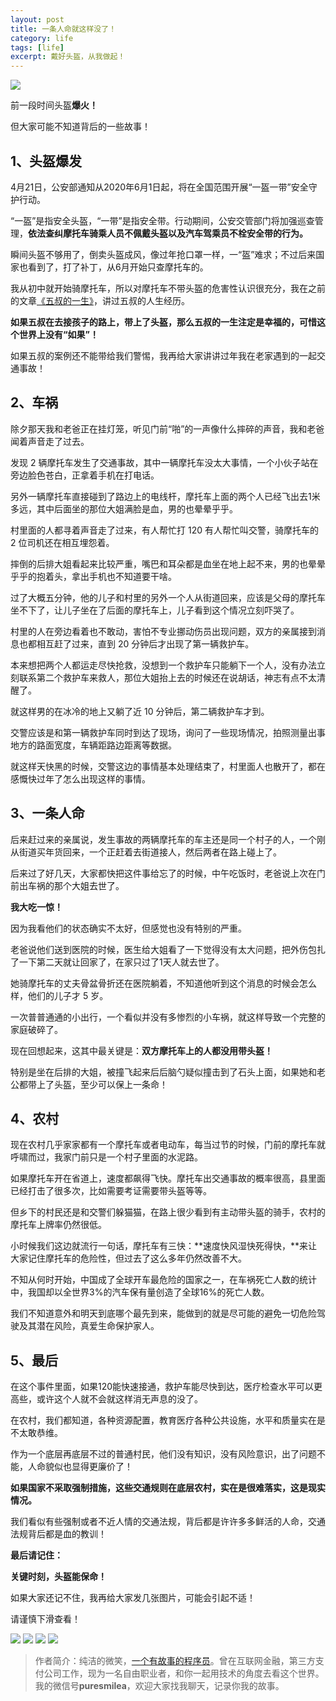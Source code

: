 ```yaml
---
layout: post
title: 一条人命就这样没了！
category: life
tags: [life]
excerpt: 戴好头盔，从我做起！
---
```


![](http://favorites.ren/assets/images/2020/it/renming/renming01.jpg) 

前一段时间头盔**爆火！**

但大家可能不知道背后的一些故事！ 

## 1、头盔爆发

4月21日，公安部通知从2020年6月1日起，将在全国范围开展“一盔一带”安全守护行动。

“一盔”是指安全头盔，“一带”是指安全带。行动期间，公安交管部门将加强巡查管理，**依法查纠摩托车骑乘人员不佩戴头盔以及汽车驾乘员不栓安全带的行为。**

瞬间头盔不够用了，倒卖头盔成风，像过年抢口罩一样，一“盔”难求；不过后来国家也看到了，打了补丁，从6月开始只查摩托车的。

我从初中就开始骑摩托车，所以对摩托车不带头盔的危害性认识很充分，我在之前的文章[《五叔的一生》](https://mp.weixin.qq.com/s/B5qFrUhB3Nx8pMe_WxGLoA)，讲过五叔的人生经历。

**如果五叔在去接孩子的路上，带上了头盔，那么五叔的一生注定是幸福的，可惜这个世界上没有“如果”！**

如果五叔的案例还不能带给我们警惕，我再给大家讲讲过年我在老家遇到的一起交通事故！

## 2、车祸

除夕那天我和老爸正在挂灯笼，听见门前“啪”的一声像什么摔碎的声音，我和老爸闻着声音走了过去。

发现 2 辆摩托车发生了交通事故，其中一辆摩托车没太大事情，一个小伙子站在旁边脸色苍白，正拿着手机在打电话。

另外一辆摩托车直接碰到了路边上的电线杆，摩托车上面的两个人已经飞出去1米多远，其中后面坐的那位大姐满脸是血，男的也晕晕乎乎。

村里面的人都寻着声音走了过来，有人帮忙打 120 有人帮忙叫交警，骑摩托车的 2 位司机还在相互埋怨着。

摔倒的后排大姐看起来比较严重，嘴巴和耳朵都是血坐在地上起不来，男的也晕晕乎乎的抱着头，拿出手机也不知道要干啥。

过了大概五分钟，他的儿子和村里的另外一个人从街道回来，应该是父母的摩托车坐不下了，让儿子坐在了后面的摩托车上，儿子看到这个情况立刻吓哭了。

村里的人在旁边看着也不敢动，害怕不专业挪动伤员出现问题，双方的亲属接到消息也都相互赶了过来，直到 20 分钟后才出现了第一辆救护车。

本来想把两个人都运走尽快抢救，没想到一个救护车只能躺下一个人，没有办法立刻联系第二个救护车来救人，那位大姐抬上去的时候还在说胡话，神志有点不太清醒了。

就这样男的在冰冷的地上又躺了近 10 分钟后，第二辆救护车才到。

交警应该是和第一辆救护车同时到达了现场，询问了一些现场情况，拍照测量出事地方的路面宽度，车辆距路边距离等数据。

就这样天快黑的时候，交警这边的事情基本处理结束了，村里面人也散开了，都在感慨快过年了怎么出现这样的事情。

## 3、一条人命

后来赶过来的亲属说，发生事故的两辆摩托车的车主还是同一个村子的人，一个刚从街道买年货回来，一个正赶着去街道接人，然后两者在路上碰上了。

后来过了好几天，大家都快把这件事给忘了的时候，中午吃饭时，老爸说上次在门前出车祸的那个大姐去世了。

**我大吃一惊！**

因为我看他们的状态确实不太好，但感觉也没有特别的严重。

老爸说他们送到医院的时候，医生给大姐看了一下觉得没有太大问题，把外伤包扎了一下第二天就让回家了，在家只过了1天人就去世了。

她骑摩托车的丈夫骨盆骨折还在医院躺着，不知道他听到这个消息的时候会怎么样，他们的儿子才 5 岁。

一次普普通通的小出行，一个看似并没有多惨烈的小车祸，就这样导致一个完整的家庭破碎了。

现在回想起来，这其中最关键是：**双方摩托车上的人都没用带头盔！**

特别是坐在后排的大姐，被撞飞起来后后脑勺疑似撞击到了石头上面，如果她和老公都带上了头盔，至少可以保上一条命！


## 4、农村

现在农村几乎家家都有一个摩托车或者电动车，每当过节的时候，门前的摩托车就呼啸而过，我家门前只是一个村子里面的水泥路。

如果摩托车开在省道上，速度都飙得飞快。摩托车出交通事故的概率很高，县里面已经打击了很多次，比如需要考证需要带头盔等等。

但乡下的村民还是和交警们躲猫猫，在路上很少看到有主动带头盔的骑手，农村的摩托车上牌率仍然很低。

小时候我们这边就流行一句话，摩托车有三快：**速度快风湿快死得快，**来让大家记住摩托车的危险性，但过去了这么多年仍然改善不大。

不知从何时开始，中国成了全球开车最危险的国家之一，在车祸死亡人数的统计中，我国却以全世界3%的汽车保有量创造了全球16%的死亡人数。

我们不知道意外和明天到底哪个最先到来，能做到的就是尽可能的避免一切危险驾驶及其潜在风险，真爱生命保护家人。

## 5、最后

在这个事件里面，如果120能快速接通，救护车能尽快到达，医疗检查水平可以更高些，或许这个人就不会就这样消无声息的没了。

在农村，我们都知道，各种资源配置，教育医疗各种公共设施，水平和质量实在是不太敢恭维。

作为一个底层再底层不过的普通村民，他们没有知识，没有风险意识，出了问题不能，人命貌似也显得更廉价了！

**如果国家不采取强制措施，这些交通规则在底层农村，实在是很难落实，这是现实情况。**

我们看似有些强制或者不近人情的交通法规，背后都是许许多多鲜活的人命，交通法规背后都是血的教训！

**最后请记住：**

**关键时刻，头盔能保命！**

如果大家还记不住，我再给大家发几张图片，可能会引起不适！

请谨慎下滑查看！

![](http://favorites.ren/assets/images/2020/it/renming/renming02.jpg) 
![](http://favorites.ren/assets/images/2020/it/renming/renming03.jpg) 
![](http://favorites.ren/assets/images/2020/it/renming/renming04.jpg) 
![](http://favorites.ren/assets/images/2020/it/renming/renming05.jpg) 

>作者简介：纯洁的微笑，[一个有故事的程序员](http://www.itmacoder.com/life/2020/03/25/fengkou-10year.html)。曾在互联网金融，第三方支付公司工作，现为一名自由职业者，和你一起用技术的角度去看这个世界。我的微信号**puresmilea**，欢迎大家找我聊天，记录你我的故事。
